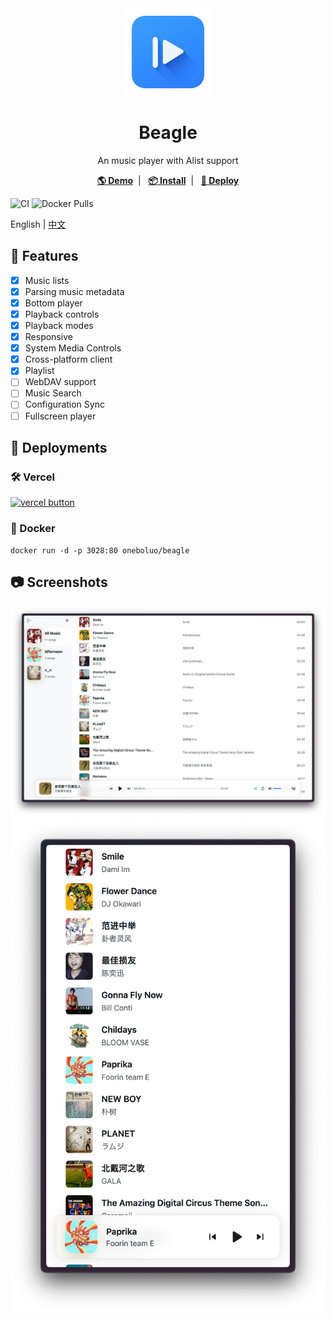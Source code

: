 <div align="center">
    <img height="140" width="140" src="./public/logo.png">
    <h1>Beagle</h1>
    <p>An music player with Alist support</p>
    <a href="https://beagle-ashy-psi.vercel.app" target="blank"><strong>🌎 Demo</strong></a>&nbsp;&nbsp;|&nbsp;&nbsp;
    <a href="https://github.com/JavanShen/beagle/releases" target="blank"><strong>📦 Install</strong></a>&nbsp;&nbsp;|&nbsp;&nbsp;
    <a href="#-deployments" target="blank"><strong>🚀 Deploy</strong></a>
</div>

![CI](https://github.com/JavanShen/beagle/actions/workflows/release.yml/badge.svg) ![Docker Pulls](https://img.shields.io/docker/pulls/oneboluo/beagle)

English | [中文](./README_zh.md)

## 🌟 Features
- [x] Music lists
- [x] Parsing music metadata
- [x] Bottom player
- [x] Playback controls
- [x] Playback modes
- [x] Responsive
- [x] System Media Controls
- [x] Cross-platform client
- [x] Playlist
- [ ] WebDAV support
- [ ] Music Search
- [ ] Configuration Sync
- [ ] Fullscreen player

## 🚀 Deployments
### 🛠️ Vercel
[![vercel button](https://vercel.com/button)](https://vercel.com/new/clone?repository-url=https%3A%2F%2Fgithub.com%2FJavanShen%2Fbeagle&project-name=beagle&repository-name=beagle)

### 🐳 Docker
```shell
docker run -d -p 3028:80 oneboluo/beagle
```

## 📷 Screenshots
![Screenshot](./images/screenshot-lg.png)
![Screenshot](./images/screenshot-sm.png)
